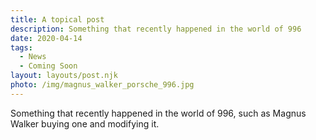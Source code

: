 ```yaml
---
title: A topical post
description: Something that recently happened in the world of 996
date: 2020-04-14
tags: 
  - News
  - Coming Soon
layout: layouts/post.njk
photo: /img/magnus_walker_porsche_996.jpg
---
```



Something that recently happened in the world of 996, such as Magnus Walker buying one and modifying it.